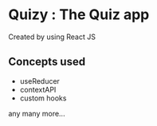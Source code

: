 # Quizy : The Quiz app 

Created by using React JS

## Concepts used

- useReducer
- contextAPI
- custom hooks

any many more...

